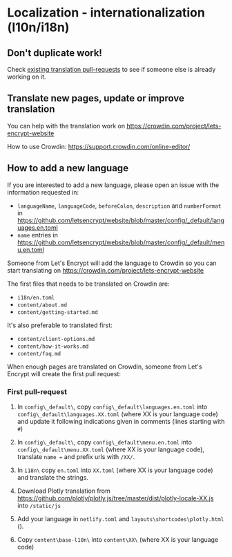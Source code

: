 
# Localization - internationalization (l10n/i18n)

## Don't duplicate work!

Check [existing translation pull-requests](https://github.com/letsencrypt/website/pulls?q=is%3Apr+is%3Aopen+label%3Atranslation) to see if someone else is already working on it.

## Translate new pages, update or improve translation

You can help with the translation work on https://crowdin.com/project/lets-encrypt-website

How to use Crowdin: https://support.crowdin.com/online-editor/

## How to add a new language

If you are interested to add a new language, please open an issue with the information requested in:
- `languageName`, `languageCode`, `beforeColon`, `description` and `numberFormat` in https://github.com/letsencrypt/website/blob/master/config/_default/languages.en.toml
- `name` entries in https://github.com/letsencrypt/website/blob/master/config/_default/menu.en.toml


Someone from Let's Encrypt will add the language to Crowdin so you can start translating on https://crowdin.com/project/lets-encrypt-website

The first files that needs to be translated on Crowdin are:
- `i18n/en.toml`
- `content/about.md`
- `content/getting-started.md`

It's also preferable to translated first:
- `content/client-options.md`
- `content/how-it-works.md`
- `content/faq.md`

When enough pages are translated on Crowdin, someone from Let's Encrypt will create the first pull request:

### First pull-request

1. In `config\_default\`, copy `config\_default\languages.en.toml` into `config\_default\languages.XX.toml` (where XX is your language code) and update it following indications given in comments (lines starting with `#`)
2. In `config\_default\`, copy `config\_default\menu.en.toml` into `config\_default\menu.XX.toml` (where XX is your language code), translate `name =` and prefix urls with `/XX/`.
3. In `i18n\` copy `en.toml` into `XX.toml` (where XX is your language code) and translate the strings.
4. Download Plotly translation from https://github.com/plotly/plotly.js/tree/master/dist/plotly-locale-XX.js into `/static/js`
5. Add your language in `netlify.toml` and `layouts\shortcodes\plotly.html` ().

6. Copy `content\base-l10n\` into `content\XX\` (where XX is your language code)
